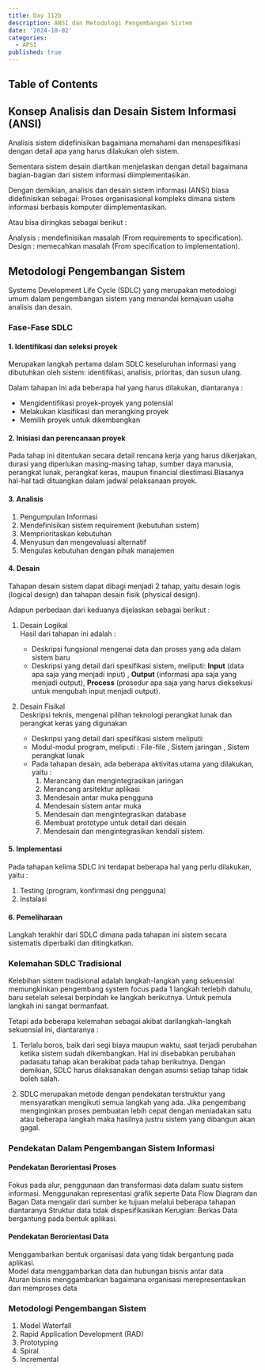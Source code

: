 ```yaml
---
title: Day 112b
description: ANSI dan Metodologi Pengembangan Sistem
date: '2024-10-02'
categories:
  - APSI
published: true
---
```


## Table of Contents

## Konsep Analisis dan Desain Sistem Informasi (ANSI)

Analisis sistem didefinisikan bagaimana memahami dan menspesifikasi dengan detail apa yang harus dilakukan oleh sistem.

Sementara sistem desain diartikan menjelaskan dengan detail bagaimana bagian-bagian dari sistem informasi diimplementasikan.

Dengan demikian, analisis dan desain sistem informasi (ANSI) biasa didefinisikan sebagai: Proses organisasional kompleks dimana sistem informasi berbasis komputer diimplementasikan.

Atau bisa diringkas sebagai berikut :

Analysis : mendefinisikan masalah (From requirements to specification).  
Design : memecahkan masalah (From specification to implementation).

## Metodologi Pengembangan Sistem

Systems Development Life Cycle (SDLC) yang merupakan metodologi umum dalam pengembangan sistem yang menandai kemajuan usaha analisis dan desain.

### Fase-Fase SDLC

#### 1. Identifikasi dan seleksi proyek

Merupakan langkah pertama dalam SDLC keseluruhan informasi yang dibutuhkan oleh sistem: identifikasi, analisis, prioritas, dan susun ulang.

Dalam tahapan ini ada beberapa hal yang harus dilakukan, diantaranya :

- Mengidentifikasi proyek-proyek yang potensial
- Melakukan klasifikasi dan merangking proyek
- Memilih proyek untuk dikembangkan

#### 2. Inisiasi dan perencanaan proyek

Pada tahap ini ditentukan secara detail rencana kerja yang harus dikerjakan, durasi yang diperlukan masing-masing tahap, sumber daya manusia, perangkat lunak, perangkat keras, maupun financial diestimasi.Biasanya hal-hal tadi dituangkan dalam jadwal pelaksanaan proyek.

#### 3. Analisis

1. Pengumpulan Informasi
2. Mendefinisikan sistem requirement (kebutuhan sistem)
3. Memprioritaskan kebutuhan
4. Menyusun dan mengevaluasi alternatif
5. Mengulas kebutuhan dengan pihak manajemen

#### 4. Desain

Tahapan desain sistem dapat dibagi menjadi 2 tahap, yaitu desain logis (logical design) dan tahapan desain fisik (physical design).

Adapun perbedaan dari keduanya dijelaskan sebagai berikut :

1. Desain Logikal  
   Hasil dari tahapan ini adalah :

   - Deskripsi fungsional mengenai data dan proses yang ada dalam sistem baru
   - Deskripsi yang detail dari spesifikasi sistem, meliputi: **Input** (data apa saja yang menjadi input) , **Output** (informasi apa saja yang menjadi output), **Process** (prosedur apa saja yang harus dieksekusi untuk mengubah input menjadi output).

2. Desain Fisikal  
   Deskripsi teknis, mengenai pilihan teknologi perangkat lunak dan perangkat keras yang digunakan
   - Deskripsi yang detail dari spesifikasi sistem meliputi:
   - Modul-modul program, meliputi : File-file , Sistem jaringan , Sistem perangkat lunak
   - Pada tahapan desain, ada beberapa aktivitas utama yang dilakukan, yaitu :
     1. Merancang dan mengintegrasikan jaringan
     2. Merancang arsitektur aplikasi
     3. Mendesain antar muka pengguna
     4. Mendesain sistem antar muka
     5. Mendesain dan mengintegrasikan database
     6. Membuat prototype untuk detail dari desain
     7. Mendesain dan mengintegrasikan kendali sistem.

#### 5. Implementasi

Pada tahapan kelima SDLC ini terdapat beberapa hal yang perlu dilakukan, yaitu :

1. Testing (program, konfirmasi dng pengguna)
2. Instalasi

#### 6. Pemeliharaan

Langkah terakhir dari SDLC dimana pada tahapan ini sistem secara sistematis diperbaiki dan
ditingkatkan.

### Kelemahan SDLC Tradisional

Kelebihan sistem tradisional adalah langkah-langkah yang sekuensial memungkinkan pengembang system focus pada 1 langkah terlebih dahulu, baru setelah selesai berpindah ke langkah berikutnya. Untuk pemula langkah ini sangat bermanfaat.

Tetapi ada beberapa kelemahan sebagai akibat darilangkah-langkah sekuensial ini, diantaranya :

1. Terlalu boros, baik dari segi biaya maupun waktu, saat terjadi perubahan ketika sistem
   sudah dikembangkan. Hal ini disebabkan perubahan padasatu tahap akan berakibat pada
   tahap berikutnya. Dengan demikian, SDLC harus dilaksanakan dengan asumsi setiap tahap
   tidak boleh salah.

2. SDLC merupakan metode dengan pendekatan terstruktur yang mensyaratkan mengikuti semua langkah yang ada. Jika pengembang menginginkan proses pembuatan lebih cepat dengan meniadakan satu atau beberapa langkah maka hasilnya justru sistem yang dibangun akan gagal.

### Pendekatan Dalam Pengembangan Sistem Informasi

#### Pendekatan Berorientasi Proses

Fokus pada alur, penggunaan dan transformasi data dalam suatu sistem informasi. Menggunakan representasi grafik seperte Data Flow Diagram dan Bagan Data mengalir dari sumber ke tujuan melalui beberapa tahapan diantaranya Struktur data tidak dispesifikasikan
Kerugian: Berkas Data bergantung pada bentuk aplikasi.

#### Pendekatan Berorientasi Data

Menggambarkan bentuk organisasi data yang tidak bergantung pada aplikasi.  
Model data menggambarkan data dan hubungan bisnis antar data  
Aturan bisnis menggambarkan bagaimana organisasi merepresentasikan dan memproses data

### Metodologi Pengembangan Sistem

1. Model Waterfall
2. Rapid Application Development (RAD)
3. Prototyping
4. Spiral
5. Incremental
